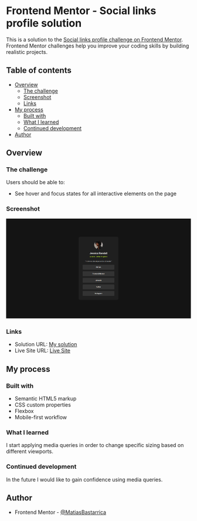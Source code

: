 # Frontend Mentor - Social links profile solution

This is a solution to the [Social links profile challenge on Frontend Mentor](https://www.frontendmentor.io/challenges/social-links-profile-UG32l9m6dQ). Frontend Mentor challenges help you improve your coding skills by building realistic projects.

## Table of contents

- [Overview](#overview)
  - [The challenge](#the-challenge)
  - [Screenshot](#screenshot)
  - [Links](#links)
- [My process](#my-process)
  - [Built with](#built-with)
  - [What I learned](#what-i-learned)
  - [Continued development](#continued-development)
- [Author](#author)

## Overview

### The challenge

Users should be able to:

- See hover and focus states for all interactive elements on the page

### Screenshot

![](./screenshot.png)

### Links

- Solution URL: [My solution](https://www.frontendmentor.io/solutions/responsive-social-links-profile-E69hT8BWYl)
- Live Site URL: [Live Site](https://matiasbastarrica.github.io/social-links-profile-main/)

## My process

### Built with

- Semantic HTML5 markup
- CSS custom properties
- Flexbox
- Mobile-first workflow

### What I learned

I start applying media queries in order to change specific sizing based on different viewports.

### Continued development

In the future I would like to gain confidence using media queries.

## Author

- Frontend Mentor - [@MatiasBastarrica](https://www.frontendmentor.io/profile/MatiasBastarrica)
